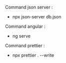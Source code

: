 Command json server :

- npx json-server db.json

Command angular :

- ng serve

Command prettier :

- npx prettier . --write

